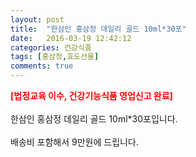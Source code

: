 ```yaml
---
layout: post
title:  "한삼인 홍삼정 데일리 골드 10ml*30포"
date:   2016-03-19 12:42:12
categories: 건강식품
tags: [홍삼정,효도선물]
comments: true
---
```


<strong><span style="color: rgb(255, 0, 0);">[법정교육 이수, 건강기능식품 영업신고 완료]</span></strong>
<br><br>
한삼인 홍삼정 데일리 골드 10ml*30포입니다.
<br><br>
배송비 포함해서 9만원에 드립니다.
<br>
<br>
<img class="image" src="https://4.bp.blogspot.com/-5Eetfz2-yUw/W_tZOWQdKJI/AAAAAAAAA88/Pv3yisXTYWw3ynsS1WsyrnJLglep6cOvQCLcBGAs/s320/45734568356847.jpg" alt=""/>
<br>
<br>
<img class="image" src="http://www.nbbang.co.kr/data/webedit/20180214165751_xzvzraqo.jpg" alt=""/>  